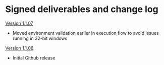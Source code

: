 # Signed deliverables and change log

[Version 1.1.07](sas-wvda-1.1.07-windows.zip)
* Moved environment validation earlier in execution flow to avoid issues running in 32-bit windows

[Version 1.1.06](sas-wvda-1.1.06-windows.zip)
* Initial Github release
